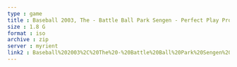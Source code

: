 ```yaml
---
type : game
title : Baseball 2003, The - Battle Ball Park Sengen - Perfect Play Pro Yakyuu (Japan) (Taikenban)
size : 1.8 G
format : iso
archive : zip
server : myrient
link2 : Baseball%202003%2C%20The%20-%20Battle%20Ball%20Park%20Sengen%20-%20Perfect%20Play%20Pro%20Yakyuu%20%28Japan%29%20%28Taikenban%29
---
```

